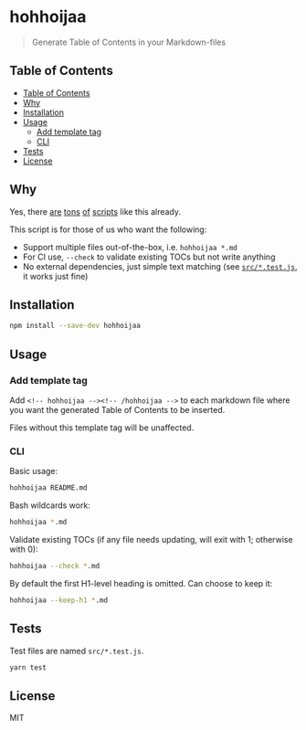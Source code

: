 # hohhoijaa

> Generate Table of Contents in your Markdown-files

## Table of Contents

<!-- hohhoijaa -->

- [Table of Contents](#table-of-contents)
- [Why](#why)
- [Installation](#installation)
- [Usage](#usage)
  - [Add template tag](#add-template-tag)
  - [CLI](#cli)
- [Tests](#tests)
- [License](#license)

<!-- /hohhoijaa -->

## Why

Yes, there [are](https://www.npmjs.com/package/gen-md-toc) [tons](https://www.npmjs.com/package/markdown-toc) [of](https://www.npmjs.com/package/toc-md) [scripts](https://www.npmjs.com/package/md-toc) like this already.

This script is for those of us who want the following:

- Support multiple files out-of-the-box, i.e. `hohhoijaa *.md`
- For CI use, `--check` to validate existing TOCs but not write anything
- No external dependencies, just simple text matching (see [`src/*.test.js`](src/), it works just fine)

## Installation

```bash
npm install --save-dev hohhoijaa
```

## Usage

### Add template tag

Add `<!-- hohhoijaa --><!-- /hohhoijaa -->` to each markdown file where you want the generated Table of Contents to be inserted.

Files without this template tag will be unaffected.

### CLI

Basic usage:

```bash
hohhoijaa README.md
```

Bash wildcards work:

```bash
hohhoijaa *.md
```

Validate existing TOCs (if any file needs updating, will exit with 1; otherwise with 0):

```bash
hohhoijaa --check *.md
```

By default the first H1-level heading is omitted. Can choose to keep it:

```bash
hohhoijaa --keep-h1 *.md
```

## Tests

Test files are named `src/*.test.js`.

```bash
yarn test
```

## License

MIT
